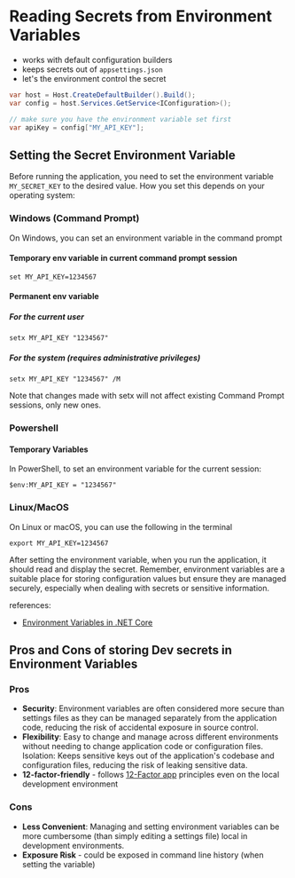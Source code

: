 # Reading Secrets from Environment Variables


- works with default configuration builders
- keeps secrets out of `appsettings.json` 
- let's the environment control the secret

```csharp
var host = Host.CreateDefaultBuilder().Build();
var config = host.Services.GetService<IConfiguration>();

// make sure you have the environment variable set first
var apiKey = config["MY_API_KEY"];
```




## Setting the Secret Environment Variable

Before running the application, you need to set the environment variable `MY_SECRET_KEY` to the desired value. How you set this depends on your operating system:

### Windows (Command Prompt)

On Windows, you can set an environment variable in the command prompt 

#### Temporary env variable in current command prompt session
```
set MY_API_KEY=1234567
```

#### Permanent env variable

##### For the current user

```
setx MY_API_KEY "1234567"
```

##### For the system (requires administrative privileges)

```
setx MY_API_KEY "1234567" /M
```

Note that changes made with setx will not affect existing Command Prompt sessions, only new ones.


### Powershell

#### Temporary Variables
In PowerShell, to set an environment variable for the current session:


```
$env:MY_API_KEY = "1234567"
```

### Linux/MacOS

On Linux or macOS, you can use the following in the terminal
```
export MY_API_KEY=1234567
```

After setting the environment variable, when you run the application, it should read and display the secret. Remember, environment variables are a suitable place for storing configuration values but ensure they are managed securely, especially when dealing with secrets or sensitive information.


references:

- [Environment Variables in .NET Core](https://docs.microsoft.com/en-us/aspnet/core/fundamentals/configuration/?view=aspnetcore-8.0#environment-variables)


## Pros and Cons of storing Dev secrets in Environment Variables

### Pros

- **Security**: Environment variables are often considered more secure than settings files as they can be managed separately from the application code, reducing the risk of accidental exposure in source control.
- **Flexibility**: Easy to change and manage across different environments without needing to change application code or configuration files.
Isolation: Keeps sensitive keys out of the application's codebase and configuration files, reducing the risk of leaking sensitive data.
- **12-factor-friendly** - follows [12-Factor app](https://12factor.net/) principles even on the local development environment

### Cons

- **Less Convenient**: Managing and setting environment variables can be more cumbersome (than simply editing a settings file) local in development environments.
- **Exposure Risk** - could be exposed in command line history (when setting the variable)
